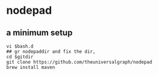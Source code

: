 nodepad
=======

## a minimum setup
```
vi $bash.d
## gr nodepaddir and fix the dir,
cd $gitdir
git clone https://github.com/theuniversalgraph/nodepad
brew install maven
```
